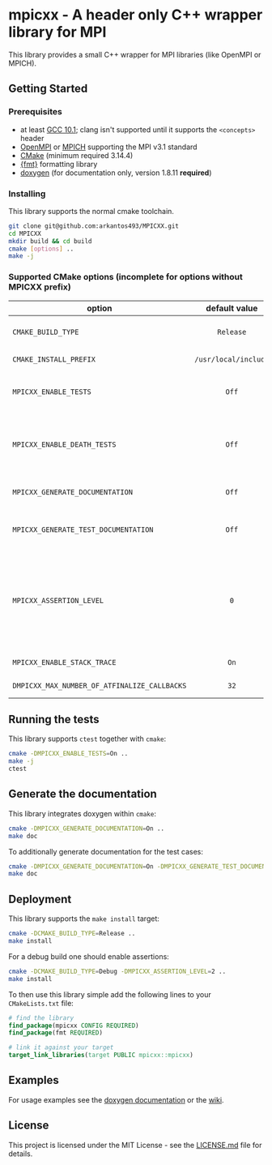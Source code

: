 # mpicxx - A header only C++ wrapper library for MPI

This library provides a small C++ wrapper for MPI libraries (like OpenMPI or MPICH).

## Getting Started

### Prerequisites

- at least [GCC 10.1](https://gcc.gnu.org/gcc-10/); clang isn't supported until it supports the `<concepts>` header
- [OpenMPI](https://www.open-mpi.org/) or [MPICH](https://www.mpich.org/) supporting the MPI v3.1 standard
- [CMake](https://cmake.org/) (minimum required 3.14.4)
- [{fmt}](https://github.com/fmtlib/fmt) formatting library
- [doxygen](http://www.doxygen.nl/) (for documentation only, version 1.8.11 **required**)

### Installing

This library supports the normal cmake toolchain.
```bash
git clone git@github.com:arkantos493/MPICXX.git
cd MPICXX
mkdir build && cd build
cmake [options] ..
make -j
```

### Supported CMake options (incomplete for options without MPICXX prefix)

| option                                       | default value   | description |
| -------------------------------------------- | :-------------: | ----------- |
| `CMAKE_BUILD_TYPE`                           | `Release` | specifies the build type on single-configuration generators |
| `CMAKE_INSTALL_PREFIX`                       | `/usr/local/include` | install directory used by `make install` |
| `MPICXX_ENABLE_TESTS`                        | `Off` | use the [googletest](https://github.com/google/googletest) framework (automatically installed if this option is set to `On`) to enable the `make test` target |
| `MPICXX_ENABLE_DEATH_TESTS`                  | `Off` | enables gtest's death tests (currently not supported for MPI during its internal usage of `fork()`); only used if `MPICXX_ENABLE_TESTS` is set to `On` |
| `MPICXX_GENERATE_DOCUMENTATION`              | `Off` | enables the documentation target `make doc`; requires doxygen |
| `MPICXX_GENERATE_TEST_DOCUMENTATION`         | `Off` | additionally document test cases; only used if `MPICXX_GENERATE_DOCUMENTATION` is set to `On` |
| `MPICXX_ASSERTION_LEVEL`                     | `0`   | sets the assertion level; emits a warning if used in `Release` mode; <ul><li>`0` = no assertions</li><li>`1` = only precondition assertions</li><li>`2` = precondition and sanity assertions</li></ul> |
| `MPICXX_ENABLE_STACK_TRACE`                  | `On`  | enable stack traces for the source location implementation |
| `DMPICXX_MAX_NUMBER_OF_ATFINALIZE_CALLBACKS` | `32`  | sets the maximum number of `atfinalize` callback functions |

## Running the tests

This library supports `ctest` together with `cmake`:
```bash
cmake -DMPICXX_ENABLE_TESTS=On ..
make -j
ctest
```

## Generate the documentation

This library integrates doxygen within `cmake`:
```bash
cmake -DMPICXX_GENERATE_DOCUMENTATION=On ..
make doc
```

To additionally generate documentation for the test cases:
```bash
cmake -DMPICXX_GENERATE_DOCUMENTATION=On -DMPICXX_GENERATE_TEST_DOCUMENTATION=On ..
make doc
```

## Deployment

This library supports the `make install` target:
```bash
cmake -DCMAKE_BUILD_TYPE=Release ..
make install
```

For a debug build one should enable assertions:
```bash
cmake -DCMAKE_BUILD_TYPE=Debug -DMPICXX_ASSERTION_LEVEL=2 ..
make install
```

To then use this library simple add the following lines to your `CMakeLists.txt` file:
```cmake
# find the library
find_package(mpicxx CONFIG REQUIRED)
find_package(fmt REQUIRED)

# link it against your target
target_link_libraries(target PUBLIC mpicxx::mpicxx)
```

## Examples
For usage examples see the [doxygen documentation](https://arkantos493.github.io/MPICXX/) or the [wiki](https://github.com/arkantos493/MPICXX/wiki).

## License

This project is licensed under the MIT License - see the <a href="https://github.com/arkantos493/MPICXX/blob/master/LICENSE.md">LICENSE.md</a> file for details.
